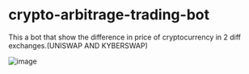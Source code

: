 # crypto-arbitrage-trading-bot
This a bot that show the difference in price of cryptocurrency in 2 diff exchanges.(UNISWAP AND KYBERSWAP)



![image](https://user-images.githubusercontent.com/98208497/150631982-f7062a02-0d04-4f3f-a262-ac69ea210683.png)
